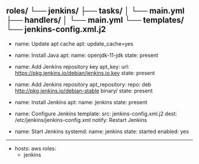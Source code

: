 roles/
└── jenkins/
    ├── tasks/
    │   └── main.yml
    ├── handlers/
    │   └── main.yml
    └── templates/
        └── jenkins-config.xml.j2
---
- name: Update apt cache
  apt: update_cache=yes

- name: Install Java
  apt:
    name: openjdk-11-jdk
    state: present

- name: Add Jenkins repository key
  apt_key:
    url: https://pkg.jenkins.io/debian/jenkins.io.key
    state: present

- name: Add Jenkins repository
  apt_repository:
    repo: deb http://pkg.jenkins.io/debian-stable binary/
    state: present

- name: Install Jenkins
  apt:
    name: jenkins
    state: present

- name: Configure Jenkins
  template:
    src: jenkins-config.xml.j2
    dest: /etc/jenkins/jenkins-config.xml
  notify: Restart Jenkins

- name: Start Jenkins
  systemd:
    name: jenkins
    state: started
    enabled: yes

---
- hosts: aws
  roles:
    - jenkins
